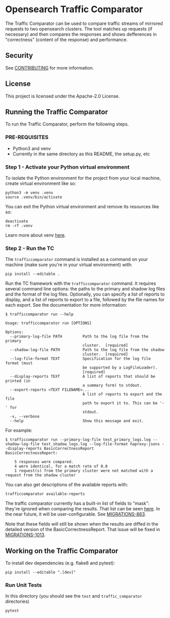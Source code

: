 # Opensearch Traffic Comparator

The Traffic Comparator can be used to compare traffic streams of mirrored requests to two opensearch clusters. The tool matches up requests (if necessary) and then compares the responses and shows defferences in "correctness" (content of the response) and performance.

## Security

See [CONTRIBUTING](CONTRIBUTING.md#security-issue-notifications) for more information.

## License

This project is licensed under the Apache-2.0 License.


## Running the Traffic Comparator

To run the Traffic Comparator, perform the following steps.

### PRE-REQUISITES

* Python3 and venv
* Currently in the same directory as this README, the setup.py, etc

### Step 1 - Activate your Python virtual environment

To isolate the Python environment for the project from your local machine, create virtual environment like so:
```
python3 -m venv .venv
source .venv/bin/activate
```

You can exit the Python virtual environment and remove its resources like so:
```
deactivate
rm -rf .venv
```

Learn more about venv [here](https://docs.python.org/3/library/venv.html).

### Step 2 - Run the TC
The `trafficcomparator` command is installed as a command on your machine (make sure you're in your virtual environment) with:
```
pip install --editable .
```

Run the TC framework with the `trafficcomparator` command. It requires several command line options: the paths to the primary and shadow log files and the format of the log files. Optionally, you can specify a list of reports to display, and a list of reports to export to a file, followed by the file names for each export. See the documentation for more information:
```
$ trafficcomparator run --help

Usage: trafficcomparator run [OPTIONS]

Options:
  --primary-log-file PATH         Path to the log file from the primary
                                  cluster.  [required]
  --shadow-log-file PATH          Path to the log file from the shadow
                                  cluster.  [required]
  --log-file-format TEXT          Specification for the log file format (must
                                  be supported by a LogFileLoader).
                                  [required]
  --display-reports TEXT          A list of reports that should be printed (in
                                  a summary form) to stdout.
  --export-reports <TEXT FILENAME>...
                                  A list of reports to export and the file
                                  path to export it to. This can be '-' for
                                  stdout.
  -v, --verbose
  --help                          Show this message and exit.
```

For example:
```
$ trafficcomparator run --primary-log-file test_primary_logs.log --shadow-log-file test_shadow_logs.log --log-file-format haproxy-jsons --display-reports BasicCorrectnessReport
BasicCorrectnessReport:

    5 responses were compared.
    4 were identical, for a match rate of 0.8
    1 request(s) from the primary cluster were not matched with a request from the shadow cluster

```

You can also get descriptions of the available reports with:
```
trafficcomparator available-reports
```

The traffic comparator currently has a built-in list of fields to "mask": they're ignored when comparing the results. That list can be seen [here](traffic_comparator/response_comparison.py#L13-L15). In the near future, it will be user-configurable. See [MIGRATIONS-863](https://opensearch.atlassian.net/browse/MIGRATIONS-863).

Note that these fields will still be shown when the results are diffed in the detailed version of the BasicCorrectnessReport. That issue will be fixed in [MIGRATIONS-1013](https://opensearch.atlassian.net/browse/MIGRATIONS-1013).


## Working on the Traffic Comparator

To install dev dependencies (e.g. flake8 and pytest):
```
pip install --editable ".[dev]"
```

### Run Unit Tests
In this directory (you should see the `test` and `traffic_comparator` directories)

```
pytest
```